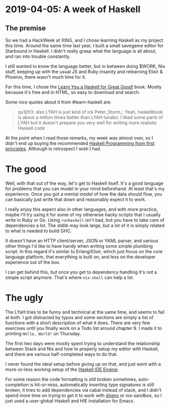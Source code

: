 # 2019-04-05: A week of Haskell

## The premise

So we had a HackWeek at XING, and I chose learning Haskell as my project this
time. Around the same time last year, I built a small savegame editor for
Starbound in Haskell. I didn't really grasp what the language is all about,
and ran into trouble constantly.

I still wanted to know the language better, but in between doing $WORK, Nix
stuff, keeping up with the usual JS and Ruby insanity and relearning Elixir &
Phoenix, there wasn't much time for it.

For this time, I chose the
[Learn You a Haskell for Great Good!](http://learnyouahaskell.com)
book. Mostly because it's free and in HTML, so easy to download and search.

Some nice quotes about it from #learn-haskell are:

> qu1j0t3: also LYAH is just kind of ick
> Peter_Storm_: Yeah, haskellbook is about a million times better than LYAH
> lunabo: I liked some parts of LYAH but it doesn't prepare you very well for writing more realistic Haskell code

At the point when I read those remarks, my week was almost over, so I didn't end up buying the recommended
[Haskell Programming from first principles](http://haskellbook.com/). Although in retrospect I wish I had.

# The good

Well, with that out of the way, let's get to Haskell itself. It's a good
language for problems that you can model in your mind beforehand. At least
that's my experience. Once you got a mental model of how the data should flow,
you can basically just write that down and reasonably expect it to work.

I really enjoy this aspect also in other languages, and with more practice,
maybe I'll try using it for some of my otherwise hacky scripts that I usually
write in Ruby or Go. Using `runhaskell` isn't bad, but you have to take care of
dependencies a lot. The stdlib may look large, but a lot of it is simply related
to what is needed to build GHC.

It doesn't have an HTTP client/server, JSON or YAML parser, and various other
things I'd like to have handy when writing some simple plumbing script.
In this regard it's similar to Erlang/Elixir, which just focus on the core
language platform, that everything is built on, and less on the developer
experience out of the box.

I can get behind this, but once you get to dependency handling it's not a simple
script anymore. That's where `nix-shell` can help a lot.

# The ugly

The LYaH tries to be funny and technical at the same time, and seems to fail at
both. I got distracted by typos and some sections are simply a list of functions
with a short description of what it does.
There are very few exercises until you finally work on a Todo list around
chapter 9. I made it to printing `Hello, World!` on Thursday.

The first two days were mostly spent trying to understand the relationship
between Stack and Nix and how to properly setup my editor with Haskell, and there
are various half-completed ways to do that.

I never found the ideal setup before giving up on that, and just went with a
more-or-less working setup of the
[Haskell IDE Engine](https://github.com/haskell/haskell-ide-engine#using-hie-with-spacemacs).

For some reason the code formatting is still broken sometimes, auto-completion
is hit-or-miss, automatically inserting type signatures is still broken, it
tries to add dependencies via cabal instead of stack, and I didn't spend more
time on trying to get it to work with
[direnv](https://direnv.net/) or nix-sandbox, so I just used a user-global
Haskell and HIE installation for Emacs.
